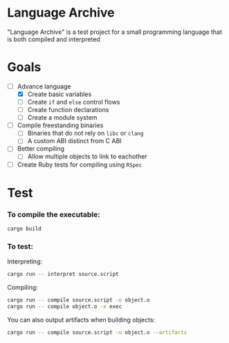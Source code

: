 # Language Archive

"Language Archive" is a test project for a small programming language that is both compiled and interpreted

# Goals
- [ ] Advance language
  - [x] Create basic variables
  - [ ] Create `if` and `else` control flows
  - [ ] Create function declarations
  - [ ] Create a module system
- [ ] Compile freestanding binaries
  - [ ] Binaries that do not rely on `libc` or `clang`
  - [ ] A custom ABI distinct from C ABI 
- [ ] Better compiling
  - [ ] Allow multiple objects to link to eachother
- [ ] Create Ruby tests for compiling using `RSpec`

# Test

### To compile the executable:

```sh
cargo build
```

### To test:

Interpreting:

```sh
cargo run -- interpret source.script
```

Compiling:
```sh
cargo run -- compile source.script -o object.o
cargo run -- compile object.o -x exec
```

You can also output artifacts when building objects:

```sh
cargo run -- compile source.script -o object.o --artifacts
```
